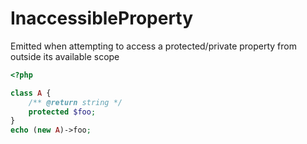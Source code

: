 # InaccessibleProperty

Emitted when attempting to access a protected/private property from outside its available scope

```php
<?php

class A {
    /** @return string */
    protected $foo;
}
echo (new A)->foo;
```
